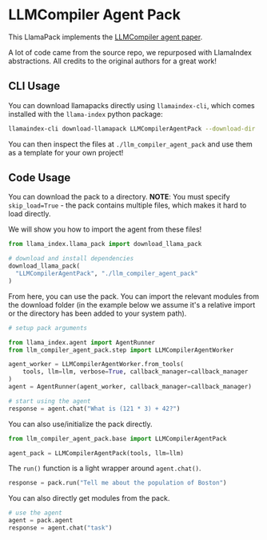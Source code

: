 # LLMCompiler Agent Pack

This LlamaPack implements the [LLMCompiler agent paper](https://github.com/SqueezeAILab/LLMCompiler).

A lot of code came from the source repo, we repurposed with LlamaIndex abstractions. All credits
to the original authors for a great work! 

## CLI Usage

You can download llamapacks directly using `llamaindex-cli`, which comes installed with the `llama-index` python package:

```bash
llamaindex-cli download-llamapack LLMCompilerAgentPack --download-dir ./llm_compiler_agent_pack
```

You can then inspect the files at `./llm_compiler_agent_pack` and use them as a template for your own project!

## Code Usage

You can download the pack to a directory. **NOTE**: You must specify `skip_load=True` - the pack contains multiple files,
which makes it hard to load directly.

We will show you how to import the agent from these files!

```python
from llama_index.llama_pack import download_llama_pack

# download and install dependencies
download_llama_pack(
  "LLMCompilerAgentPack", "./llm_compiler_agent_pack"
)
```

From here, you can use the pack. You can import the relevant modules from the download folder (in the example below we assume it's a relative import or the directory 
has been added to your system path).

```python
# setup pack arguments

from llama_index.agent import AgentRunner
from llm_compiler_agent_pack.step import LLMCompilerAgentWorker

agent_worker = LLMCompilerAgentWorker.from_tools(
    tools, llm=llm, verbose=True, callback_manager=callback_manager
)
agent = AgentRunner(agent_worker, callback_manager=callback_manager)

# start using the agent
response = agent.chat("What is (121 * 3) + 42?")

```

You can also use/initialize the pack directly.

```python
from llm_compiler_agent_pack.base import LLMCompilerAgentPack

agent_pack = LLMCompilerAgentPack(tools, llm=llm)
```

The `run()` function is a light wrapper around `agent.chat()`.

```python
response = pack.run("Tell me about the population of Boston")
```

You can also directly get modules from the pack.

```python
# use the agent
agent = pack.agent
response = agent.chat("task")

```